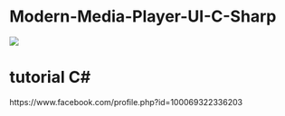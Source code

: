 # Modern-Media-Player-UI-C-Sharp
<img src="https://www.facebook.com/profile.php?id=100069322336203">
<h1>tutorial C#</h1>
https://www.facebook.com/profile.php?id=100069322336203
